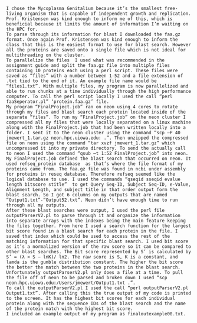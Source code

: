	I chose the Mycoplasma Genitalium because it’s the smallest free-living organism that is capable of independent growth and replication. Prof. Kristensen was kind enough to inform me of this, which is beneficial because it limits the amount of information I’m waiting on the HPC for.
	To parse through its information for blast I downloaded the faa.gz format. Once again Prof. Kristensen was kind enough to inform the class that this is the easiest format to use for blast search. However all the proteins are saved onto a single file which is not ideal for multithreading on the cluster. 
	To parallelize the files  I used what was recommended in the assignment guide and split the faa.gz file into multiple files containing 10 proteins each using a perl script. These files were saved as “files” with a number between 1-52 and a file extension of .txt tied to the end of it. An example file name would be “files1.txt”. With multiple files, my program is now parallelized and able to run chunks at a time individually through the high performance computer. To call the perl script locally I used the call “perl faaSeperator.pl” ‘protein.faa.gz’ file.
	My program “FinalProject.job” ran on neon using 4 cores to rotate through my files and blast search each protein located inside of the separate “files”. To run my “FinalProject.job” on the neon cluster I compressed all my files that were locally separated on a linux machine along with the FinalProject.job that had been written locally into a folder. I sent it to the neon cluster using the command “scp –P 40 jmewert_1.tar.gz neon.hpc.uiowa.edu: .”. Then unzipped the compressed file on neon using the command “tar xvzf jmewert_1.tar.gz” which uncompressed it into my private directory. To send the actually call to neon I used the command “qsub –t 1:52 FinalProject.job” into neon.
	My FinalProject.job defined the blast search that occurred on neon. It used refseq_protein database  as that’s where the file format of my proteins came from. The faa.gz file was found in ncbi under assembly for proteins in reseq database. Therefore refseq seemed like the logical database to use. I used the commands “qseqid sseqid evalue length bitscore stitle”  to get Query Seq-ID, Subject Seq-ID, e-Value, Alignment Length, and subject title in that order output form the blast search. So I got 6 columns on my outputs that are named “Output1.txt”-“Output52.txt”. Neon didn’t have enough time to run through all my outputs.
	After these blast searches were output, I used the perl file outputParserV2.pl to parse through it and organize the information into separate arrays with the indexes being the main feature keeping the files together. From here I used a search function for the largest bit score found in a blast search for each protein in the file. I saved that index which could be used to access the rest of the matching information for that specific blast search. I used bit score as it’s a normalized version of the raw score so it can be compared to other blast searches. The Bit score represented by S’ is calculated by  S’ = (λ × S − lnK)/ ln2. The raw score is S, K is a constant, and lamda is the gumble distribution constant. The higher the bit score the better the match between the two proteins in the blast search. Unfortunately outputParserV2.pl only does a file at a time. To pull the file off of neon to be parsed and broken down I used “scp neon.hpc.uiowa.edu:/Users/jmewert/Output1.txt .”.
	To call the outputParserV2.pl I used the call “perl outputParserV2.pl Output1.txt”. After calling this the true output of my code is printed to the screen. It has the highest bit scores for each individual protein along with the sequence IDs of the blast search and the name of the protein match with the highest bit score.  
	I included an example output of my program as finaloutexample00.txt.
